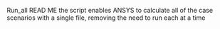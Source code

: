 Run_all READ ME
the script enables ANSYS to calculate all of the case scenarios with a single file, removing the need to run each at a time 
